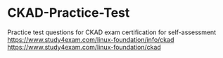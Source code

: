 # CKAD-Practice-Test
Practice test questions for CKAD exam certification for self-assessment
https://www.study4exam.com/linux-foundation/info/ckad
https://www.study4exam.com/linux-foundation/ckad
